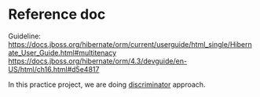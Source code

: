 # Reference doc

Guideline: https://docs.jboss.org/hibernate/orm/current/userguide/html_single/Hibernate_User_Guide.html#multitenacy
https://docs.jboss.org/hibernate/orm/4.3/devguide/en-US/html/ch16.html#d5e4817

In this practice project, we are doing [discriminator](https://docs.jboss.org/hibernate/orm/current/userguide/html_single/Hibernate_User_Guide.html#multitenacy-discriminator) approach.
